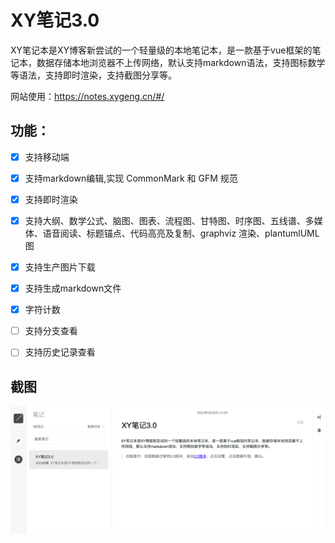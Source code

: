 # XY笔记3.0

XY笔记本是XY博客新尝试的一个轻量级的本地笔记本，是一款基于vue框架的笔记本，数据存储本地浏览器不上传网络，默认支持markdown语法，支持图标数学等语法，支持即时渲染，支持截图分享等。


网站使用：https://notes.xygeng.cn/#/

## 功能：

- [x] 支持移动端
- [x] 支持markdown编辑,实现 CommonMark 和 GFM 规范
- [x] 支持即时渲染
- [x] 支持大纲、数学公式、脑图、图表、流程图、甘特图、时序图、五线谱、多媒体、语音阅读、标题锚点、代码高亮及复制、graphviz 渲染、plantumlUML图
- [x] 支持生产图片下载
- [x] 支持生成markdown文件
- [x] 字符计数
- [ ] 支持分支查看
- [ ] 支持历史记录查看


## 截图

![](./screenshot/%E6%88%AA%E5%B1%8F2022-05-26%2020.49.46.png)

